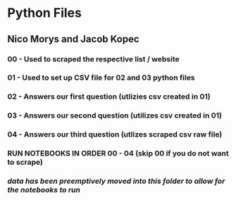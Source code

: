 # Python Files
## Nico Morys and Jacob Kopec
### 00 - Used to scraped the respective list / website
### 01 - Used to set up CSV file for 02 and 03 python files 
### 02 - Answers our first question (utlizies csv created in 01)
### 03 - Answers our second question (utilizes csv created in 01)
### 04 - Answers our third question (utlizes scraped csv raw file)
### RUN NOTEBOOKS IN ORDER 00 - 04 (skip 00 if you do not want to scrape)
### _data has been preemptively moved into this folder to allow for the notebooks to run_
